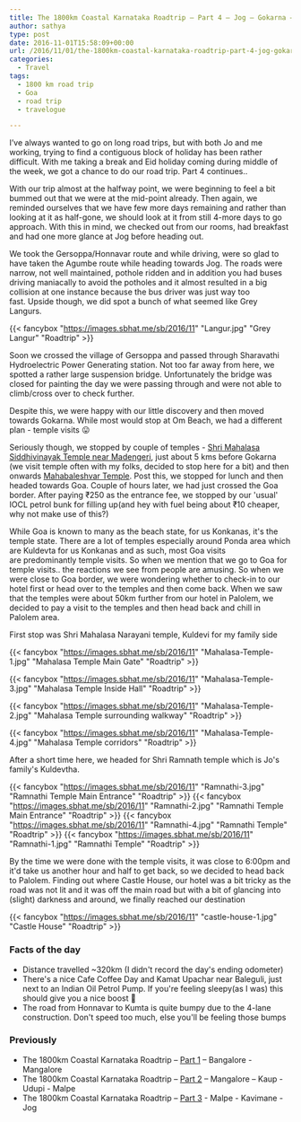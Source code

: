 ```yaml
---
title: The 1800km Coastal Karnataka Roadtrip – Part 4 – Jog – Gokarna – Ponda – Palolem
author: sathya
type: post
date: 2016-11-01T15:58:09+00:00
url: /2016/11/01/the-1800km-coastal-karnataka-roadtrip-part-4-jog-gokarna-ponda-palolem/
categories:
  - Travel
tags:
  - 1800 km road trip
  - Goa
  - road trip
  - travelogue

---
```

I’ve always wanted to go on long road trips, but with both Jo and me working, trying to find a contiguous block of holiday has been rather difficult. With me taking a break and Eid holiday coming during middle of the week, we got a chance to do our road trip. Part 4 continues..

With our trip almost at the halfway point, we were beginning to feel a bit bummed out that we were at the mid-point already. Then again, we reminded ourselves that we have few more days remaining and rather than looking at it as half-gone, we should look at it from still 4-more days to go approach. With this in mind, we checked out from our rooms, had breakfast and had one more glance at Jog before heading out.

<!--more-->



We took the Gersoppa/Honnavar route and while driving, were so glad to have taken the Agumbe route while heading towards Jog. The roads were narrow, not well maintained, pothole ridden and in addition you had buses driving maniacally to avoid the potholes and it almost resulted in a big collision at one instance because the bus driver was just way too fast. Upside though, we did spot a bunch of what seemed like Grey Langurs.

{{< fancybox "https://images.sbhat.me/sb/2016/11" "Langur.jpg" "Grey Langur" "Roadtrip" >}}

Soon we crossed the village of Gersoppa and passed through Sharavathi Hydroelectric Power Generating station. Not too far away from here, we spotted a rather large suspension bridge. Unfortunately the bridge was closed for painting the day we were passing through and were not able to climb/cross over to check further.


Despite this, we were happy with our little discovery and then moved towards Gokarna. While most would stop at Om Beach, we had a different plan - temple visits 😛

Seriously though, we stopped by couple of temples - [Shri Mahalasa Siddhivinayak Temple near Madengeri](https://goo.gl/maps/ojx1pjfbQep), just about 5 kms before Gokarna (we visit temple often with my folks, decided to stop here for a bit) and then onwards [Mahabaleshvar Temple](https://goo.gl/maps/tXKUVqJCcqr). Post this, we stopped for lunch and then headed towards Goa. Couple of hours later, we had just crossed the Goa border. After paying ₹250 as the entrance fee, we stopped by our 'usual' IOCL petrol bunk for filling up(and hey with fuel being about ₹10 cheaper, why not make use of this?)

While Goa is known to many as the beach state, for us Konkanas, it's the temple state. There are a lot of temples especially around Ponda area which are Kuldevta for us Konkanas and as such, most Goa visits are predominantly temple visits. So when we mention that we go to Goa for temple visits.. the reactions we see from people are amusing. So when we were close to Goa border, we were wondering whether to check-in to our hotel first or head over to the temples and then come back. When we saw that the temples were about 50km further from our hotel in Palolem, we decided to pay a visit to the temples and then head back and chill in Palolem area.

First stop was Shri Mahalasa Narayani temple, Kuldevi for my family side

{{< fancybox "https://images.sbhat.me/sb/2016/11" "Mahalasa-Temple-1.jpg" "Mahalasa Temple Main Gate" "Roadtrip" >}}

{{< fancybox "https://images.sbhat.me/sb/2016/11" "Mahalasa-Temple-3.jpg" "Mahalasa Temple Inside Hall" "Roadtrip" >}}

{{< fancybox "https://images.sbhat.me/sb/2016/11" "Mahalasa-Temple-2.jpg" "Mahalasa Temple surrounding walkway" "Roadtrip" >}}

{{< fancybox "https://images.sbhat.me/sb/2016/11" "Mahalasa-Temple-4.jpg" "Mahalasa Temple corridors" "Roadtrip" >}}

After a short time here, we headed for Shri Ramnath temple which is Jo's family's Kuldevtha.

{{< fancybox "https://images.sbhat.me/sb/2016/11" "Ramnathi-3.jpg" "Ramnathi Temple Main Entrance" "Roadtrip" >}}
{{< fancybox "https://images.sbhat.me/sb/2016/11" "Ramnathi-2.jpg" "Ramnathi Temple Main Entrance" "Roadtrip" >}}
{{< fancybox "https://images.sbhat.me/sb/2016/11" "Ramnathi-4.jpg" "Ramnathi Temple" "Roadtrip" >}}
{{< fancybox "https://images.sbhat.me/sb/2016/11" "Ramnathi-1.jpg" "Ramnathi Temple" "Roadtrip" >}}


By the time we were done with the temple visits, it was close to 6:00pm and it'd take us another hour and half to get back, so we decided to head back to Palolem. Finding out where Castle House, our hotel was a bit tricky as the road was not lit and it was off the main road but with a bit of glancing into (slight) darkness and around, we finally reached our destination

{{< fancybox "https://images.sbhat.me/sb/2016/11" "castle-house-1.jpg" "Castle House" "Roadtrip" >}}


### Facts of the day

  * Distance travelled ~320km (I didn't record the day's ending odometer)
  * There's a nice Cafe Coffee Day and Kamat Upachar near Baleguli, just next to an Indian Oil Petrol Pump. If you're feeling sleepy(as I was) this should give you a nice boost 🙂
  * The road from Honnavar to Kumta is quite bumpy due to the 4-lane construction. Don't speed too much, else you'll be feeling those bumps


### Previously

  - The 1800km Coastal Karnataka Roadtrip – [Part 1](/2016/08/02/the-1800km-coastal-karnataka-roadtrip-part-1-bangalore-mangalore/) – Bangalore - Mangalore
  - The 1800km Coastal Karnataka Roadtrip – [Part 2](/2016/08/12/the-1800km-coastal-karnataka-roadtrip-part-2-mangalore-kaup-udupi-malpe/) – Mangalore – Kaup - Udupi - Malpe
  - The 1800km Coastal Karnataka Roadtrip – [Part 3](/2016/08/25/the-1800km-coastal-karnataka-roadtrip-part-3-malpe-kavimane-jog/) - Malpe - Kavimane - Jog
